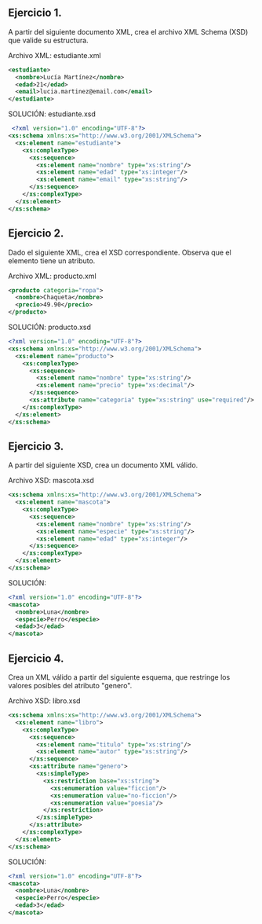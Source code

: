 ## Ejercicio 1. 
A partir del siguiente documento XML, crea el archivo XML Schema (XSD) que valide su estructura.

Archivo XML: estudiante.xml
```xml
<estudiante>
  <nombre>Lucía Martínez</nombre>
  <edad>21</edad>
  <email>lucia.martinez@email.com</email>
</estudiante>
```
SOLUCIÓN: estudiante.xsd
```xml
 <?xml version="1.0" encoding="UTF-8"?>
<xs:schema xmlns:xs="http://www.w3.org/2001/XMLSchema">
  <xs:element name="estudiante">
    <xs:complexType>
      <xs:sequence>
        <xs:element name="nombre" type="xs:string"/>
        <xs:element name="edad" type="xs:integer"/>
        <xs:element name="email" type="xs:string"/>
      </xs:sequence>
    </xs:complexType>
  </xs:element>
</xs:schema>
```

## Ejercicio 2.
Dado el siguiente XML, crea el XSD correspondiente. Observa que el elemento tiene un atributo.

Archivo XML: producto.xml
```xml
<producto categoria="ropa">
  <nombre>Chaqueta</nombre>
  <precio>49.90</precio>
</producto>
```

SOLUCIÓN: producto.xsd
```xsd
<?xml version="1.0" encoding="UTF-8"?>
<xs:schema xmlns:xs="http://www.w3.org/2001/XMLSchema">
  <xs:element name="producto">
    <xs:complexType>
      <xs:sequence>
        <xs:element name="nombre" type="xs:string"/>
        <xs:element name="precio" type="xs:decimal"/>
      </xs:sequence>
      <xs:attribute name="categoria" type="xs:string" use="required"/>
    </xs:complexType>
  </xs:element>
</xs:schema>
```

## Ejercicio 3.
A partir del siguiente XSD, crea un documento XML válido.

Archivo XSD: mascota.xsd
```xsd
<xs:schema xmlns:xs="http://www.w3.org/2001/XMLSchema">
  <xs:element name="mascota">
    <xs:complexType>
      <xs:sequence>
        <xs:element name="nombre" type="xs:string"/>
        <xs:element name="especie" type="xs:string"/>
        <xs:element name="edad" type="xs:integer"/>
      </xs:sequence>
    </xs:complexType>
  </xs:element>
</xs:schema>
```
SOLUCIÓN:
```xml
<?xml version="1.0" encoding="UTF-8"?>
<mascota>
  <nombre>Luna</nombre>
  <especie>Perro</especie>
  <edad>3</edad>
</mascota>
```

## Ejercicio 4.
Crea un XML válido a partir del siguiente esquema, que restringe los valores posibles del atributo "genero".

Archivo XSD: libro.xsd
```xsd
<xs:schema xmlns:xs="http://www.w3.org/2001/XMLSchema">
  <xs:element name="libro">
    <xs:complexType>
      <xs:sequence>
        <xs:element name="titulo" type="xs:string"/>
        <xs:element name="autor" type="xs:string"/>
      </xs:sequence>
      <xs:attribute name="genero">
        <xs:simpleType>
          <xs:restriction base="xs:string">
            <xs:enumeration value="ficcion"/>
            <xs:enumeration value="no-ficcion"/>
            <xs:enumeration value="poesia"/>
          </xs:restriction>
        </xs:simpleType>
      </xs:attribute>
    </xs:complexType>
  </xs:element>
</xs:schema>
```

SOLUCIÓN:
```xml
<?xml version="1.0" encoding="UTF-8"?>
<mascota>
  <nombre>Luna</nombre>
  <especie>Perro</especie>
  <edad>3</edad>
</mascota>
```